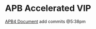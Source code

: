 # APB Accelerated VIP
[APB4 Document](https://developer.arm.com/documentation/ihi0024/c/)
add commits @5:38pm

